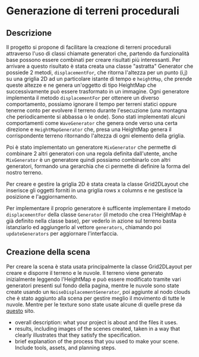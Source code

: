 # Generazione di terreni procedurali

## Descrizione
Il progetto si propone di facilitare la creazione di terreni procedurali attraverso l'uso di classi chiamate generatori che, partendo da funzionalità base possono essere combinati per creare risultati più interessanti.
Per arrivare a questo risultato è stata creata una classe "astratta" Generator che possiede 2 metodi, `displacementFor`, che ritorna l'altezza per un punto (i,j) su una griglia 2D ad un particolare istante di tempo e `heightMap`, che prende queste altezze e ne genera un'oggetto di tipo HeightMap che successivamente può essere trasformato in un immagine.
Ogni generatore implementa il metodo `displacementFor` per ottenere un diverso comportamento, possiamo ignorare il tempo per terreni statici oppure tenerne conto per evolvere il terreno durante l'esecuzione (una montagna che periodicamente si abbassa o le onde).
Sono stati implementati alcuni comportamenti come `WaveGenerator` che genera onde verso una certa direzione e `HeightMapGenerator` che, presa una HeightMap genera il corrispondente terreno ritornando l'altezza di ogni elemento della griglia.

Poi è stato implementato un generatore `MixGenerator` che permette di combinare 2 altri generatori con una regola definita dall'utente, anche `MixGenerator` è un generatore quindi possiamo combinarlo con altri generatori, formando una gerarchia che ci permette di definire la forma del nostro terreno.

Per creare e gestire la griglia 2D è stata creata la classe Grid2DLayout che inserisce gli oggetti forniti in una griglia rows x columns e ne gestisce la posizione e l'aggiornamento.

Per implementare il proprio generatore è sufficente implementare il metodo `displacementFor` della classe `Generator` (il metodo che crea l'HeightMap è già definito nella classe base), per vederlo in azione sul terreno basta istanziarlo ed aggiungerlo al vettore `generators`, chiamando poi `updateGenerators` per aggiornare l'interfaccia. 



## Creazione della scena
Per creare la scena è stata usata principalmente la classe Grid2DLayout per creare e disporre il terreno e le nuvole.
Il terreno viene generato inizialmente leggendo l'HeightMap e può essere modificato tramite vari generatori presenti sul fondo della pagina, mentre le nuvole sono state create usando un `NoiseDisplacementGenerator`, poi aggiunte al nodo clouds che è stato aggiunto alla scena per gestire meglio il movimento di tutte le nuvole.
Mentre per le texture sono state usate alcune di quelle prese da [questo](https://www.kenney.nl/assets/voxel-pack) sito.

- overall description: what your project is about and the files it uses.
- results, including images of the scenes created, taken in a way that clearly illustrates that they satisfy the specification.
- brief explanation of the process that you used to make your scene. Include tools, assets, and planning steps.